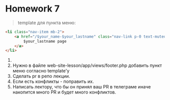 # Homework 7

> template для пункта меню:
```html
<li class="nav-item mb-2">
    <a href="/$your_name-$your_lastname" class="nav-link p-0 text-muted">
        $your_lastname page
    </a>
</li>
```
1. 
2. Нужно в файле web-site-lesson/app/views/footer.php добавить пункт меню согласно template'y
3. Сделать pr в репо лекции. 
4. Если есть конфликты - поправить их. 
5. Написать лектору, что бы он принял ваш PR в телеграме иначе накопится много PR и будет много конфликтов.  